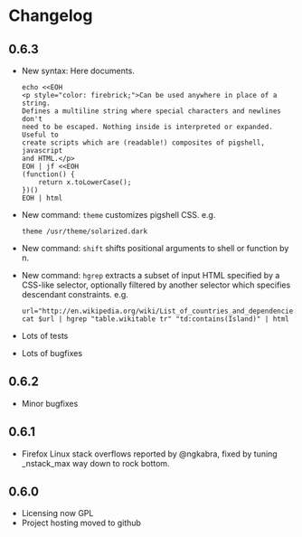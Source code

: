 Changelog
=========

0.6.3
-----

  * New syntax: Here documents.

        echo <<EOH
        <p style="color: firebrick;">Can be used anywhere in place of a string.
        Defines a multiline string where special characters and newlines don't
        need to be escaped. Nothing inside is interpreted or expanded. Useful to
        create scripts which are (readable!) composites of pigshell, javascript
        and HTML.</p>
        EOH | jf <<EOH
        (function() {
            return x.toLowerCase();
        })()
        EOH | html

  * New command: `theme` customizes pigshell CSS. e.g.

        theme /usr/theme/solarized.dark

  * New command: `shift` shifts positional arguments to shell or function
    by n.
  * New command: `hgrep` extracts a subset of input HTML specified by a
    CSS-like selector, optionally filtered by another selector which specifies
    descendant constraints. e.g.

        url="http://en.wikipedia.org/wiki/List_of_countries_and_dependencies_by_population"
        cat $url | hgrep "table.wikitable tr" "td:contains(Island)" | html

  * Lots of tests
  * Lots of bugfixes


0.6.2
-----

  * Minor bugfixes

0.6.1
-----

  * Firefox Linux stack overflows reported by @ngkabra, fixed by tuning
    _nstack_max way down to rock bottom.

0.6.0
-----

  * Licensing now GPL
  * Project hosting moved to github
